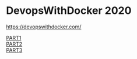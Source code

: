 # DevopsWithDocker 2020

https://devopswithdocker.com/  

[PART1](./PART1/)   
[PART2](./PART2/)  
[PART3](./PART3/)  

